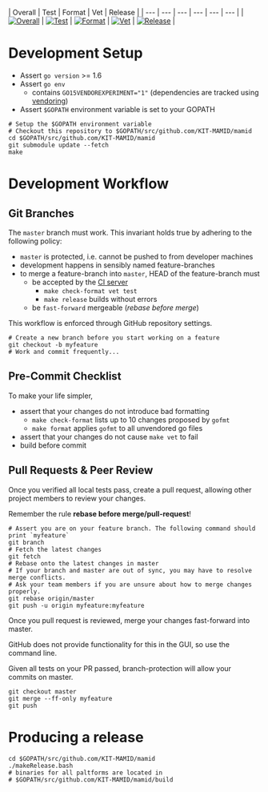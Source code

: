 | Overall | Test | Format | Vet | Release |
| --- | --- | --- | --- | --- | --- |
| [![Overall](https://jenkins.dogcraft.de/buildStatus/icon?job=mamid)](https://jenkins.dogcraft.de/job/mamid/) | [![Test](https://jenkins.dogcraft.de/buildStatus/icon?job=mamid/target=test)](https://jenkins.dogcraft.de/job/mamid/target=test) | [![Format](https://jenkins.dogcraft.de/buildStatus/icon?job=mamid/target=check-format)](https://jenkins.dogcraft.de/job/mamid/target=check-format) | [![Vet](https://jenkins.dogcraft.de/buildStatus/icon?job=mamid/target=vet)](https://jenkins.dogcraft.de/job/mamid/target=vet) | [![Release](https://jenkins.dogcraft.de/buildStatus/icon?job=mamid/target=release)](https://jenkins.dogcraft.de/job/mamid/target=release) |

# Development Setup

* Assert `go version` >= 1.6
* Assert `go env`
  * contains `GO15VENDOREXPERIMENT="1"` (dependencies are tracked using [vendoring](https://golang.org/cmd/go/#hdr-Vendor_Directories))
* Assert `$GOPATH` environment variable is set to your GOPATH

```
# Setup the $GOPATH environment variable
# Checkout this repository to $GOPATH/src/github.com/KIT-MAMID/mamid
cd $GOPATH/src/github.com/KIT-MAMID/mamid
git submodule update --fetch
make
```

# Development Workflow

## Git Branches

The `master` branch must work. This invariant holds true by adhering to the following policy:

* `master` is protected, i.e. cannot be pushed to from developer machines
* development happens in sensibly named feature-branches
* to merge a feature-branch into `master`, HEAD of the feature-branch must
  * be accepted by the [CI server](https://jenkins.dogcraft.de)
    * `make check-format vet test`
    * `make release` builds without errors 
  * be `fast-forward` mergeable (*rebase before merge*)

This workflow is enforced through GitHub repository settings.

```
# Create a new branch before you start working on a feature
git checkout -b myfeature
# Work and commit frequently...
```

## Pre-Commit Checklist 

To make your life simpler, 

* assert that your changes do not introduce bad formatting
  * `make check-format` lists up to 10 changes proposed by `gofmt`
  * `make format` applies `gofmt` to all unvendored go files
* assert that your changes do not cause `make vet` to fail
* build before commit

## Pull Requests & Peer Review

Once you verified all local tests pass, create a pull request, allowing other project members to review your changes.

Remember the rule **rebase before merge/pull-request**!

```
# Assert you are on your feature branch. The following command should print `myfeature`
git branch
# Fetch the latest changes
git fetch
# Rebase onto the latest changes in master
# If your branch and master are out of sync, you may have to resolve merge conflicts.
# Ask your team members if you are unsure about how to merge changes properly.
git rebase origin/master
git push -u origin myfeature:myfeature 
```

Once you pull request is reviewed, merge your changes fast-forward into master.

GitHub does not provide functionality for this in the GUI, so use the command line.

Given all tests on your PR passed, branch-protection will allow your commits on master.

```
git checkout master
git merge --ff-only myfeature
git push
```

# Producing a release

```
cd $GOPATH/src/github.com/KIT-MAMID/mamid
./makeRelease.bash
# binaries for all paltforms are located in
# $GOPATH/src/github.com/KIT-MAMID/mamid/build 
```

